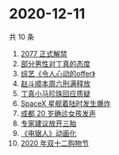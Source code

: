 # 2020-12-11

共 10 条

<!-- BEGIN -->
<!-- 最后更新时间 Fri Dec 11 2020 09:32:13 GMT+0800 (CST) -->
1. [2077 正式解禁](https://www.zhihu.com/search?q=赛博朋克2077)
1. [部分男性对丁真的态度](https://www.zhihu.com/search?q=丁真)
1. [综艺《令人心动的offer》](https://www.zhihu.com/search?q=令人心动的offer)
1. [赵斗顺本周六刑满释放](https://www.zhihu.com/search?q=素媛案)
1. [丁真小马珍珠回应质疑](https://www.zhihu.com/search?q=丁真小马)
1. [SpaceX 星舰着陆时发生爆炸](https://www.zhihu.com/search?q=spacex)
1. [成都 20 岁确诊女孩发声](https://www.zhihu.com/search?q=成都孙女)
1. [专家建议放开三胎](https://www.zhihu.com/search?q=三胎)
1. [《电锯人》动画化](https://www.zhihu.com/search?q=电锯人)
1. [2020 年双十二购物节](https://www.zhihu.com/search?q=双十二)
<!-- END -->
